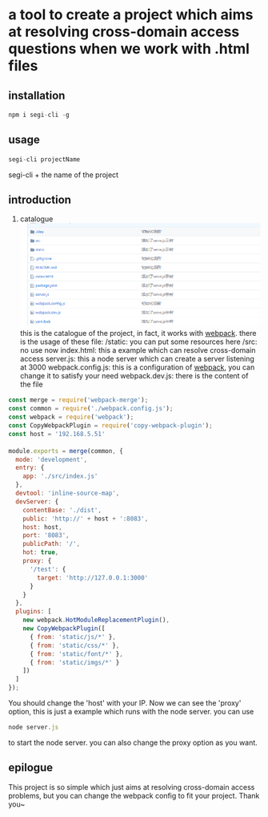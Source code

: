 # a tool to create a project which aims at resolving cross-domain access questions when we work with .html files 
 
## installation
```javascript
npm i segi-cli -g
```

## usage
```javascript
segi-cli projectName
```
segi-cli + the name of the project

## introduction
1. catalogue
![Image text](https://github.com/lronelove/segi-cli/blob/master/images/catalogue.png)
this is the catalogue of the project, in fact, it works with [webpack](http://webpack.github.io/).
there is the usage of these file:
/static: you can put some resources here
/src: no use now
index.html: this a example which can resolve cross-domain access
server.js: this a node server which can create a server listening at 3000
webpack.config.js: this is a configuration of [webpack](http://webpack.github.io/), you can change it to satisfy your need
webpack.dev.js: there is the content of the file
```javascript
const merge = require('webpack-merge');
const common = require('./webpack.config.js');
const webpack = require('webpack');
const CopyWebpackPlugin = require('copy-webpack-plugin');
const host = '192.168.5.51'

module.exports = merge(common, {
  mode: 'development',
  entry: {
    app: './src/index.js'
  },
  devtool: 'inline-source-map',
  devServer: {
    contentBase: './dist',
    public: 'http://' + host + ':8083',
    host: host,
    port: '8083',
    publicPath: '/',
    hot: true,
    proxy: {
      '/test': {
        target: 'http://127.0.0.1:3000'
      }
    }
  },
  plugins: [
    new webpack.HotModuleReplacementPlugin(),
    new CopyWebpackPlugin([
      { from: 'static/js/*' },
      { from: 'static/css/*' },
      { from: 'static/font/*' },
      { from: 'static/imgs/*' }
    ])
  ]
});
```  
You should change the 'host' with your IP. Now we can see the 'proxy' option, this is just a example which runs with the node server.
you can use
 ```javascript 
node server.js  
```
to start the node server.
you can also change the proxy option as you want.

## epilogue
This project is so simple which just aims at resolving cross-domain access problems, but you can change the webpack config to fit your project.
Thank you~


